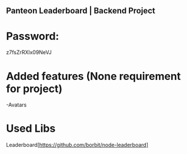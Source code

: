 ## Panteon Leaderboard | Backend Project

# Password:
z7fsZrRXlx09NeVJ

# Added features (None requirement for project)
-Avatars

# Used Libs
Leaderboard[https://github.com/borbit/node-leaderboard]
